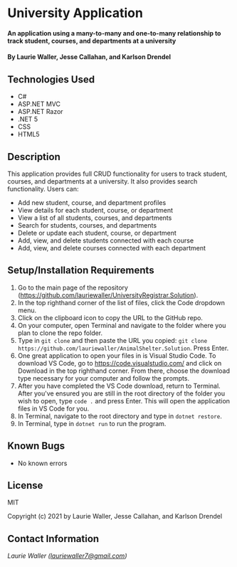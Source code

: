 # University Application

#### An application using a many-to-many and one-to-many relationship to track student, courses, and departments at a university

#### By **Laurie Waller, Jesse Callahan, and Karlson Drendel**

## Technologies Used

* C#
* ASP.NET MVC
* ASP.NET Razor
* .NET 5
* CSS
* HTML5

## Description
This application provides full CRUD functionality for users to track student, courses, and departments at a university. It also provides search functionality. Users can:
* Add new student, course, and department profiles
* View details for each student, course, or department
* View a list of all students, courses, and departments
* Search for students, courses, and departments
* Delete or update each student, course, or department
* Add, view, and delete students connected with each course
* Add, view, and delete courses connected with each department

## Setup/Installation Requirements

  1. Go to the main page of the repository (https://github.com/lauriewaller/UniversityRegistrar.Solution).
  2. In the top righthand corner of the list of files, click the Code dropdown menu.
  3. Click on the clipboard icon to copy the URL to the GitHub repo.
  4. On your computer, open Terminal and navigate to the folder where you plan to clone the repo folder.
  5. Type in `git clone` and then paste the URL you copied:
      `git clone https://github.com/lauriewaller/AnimalShelter.Solution`. Press Enter.
  6. One great application to open your files in is Visual Studio Code. To download VS Code, go to https://code.visualstudio.com/ and click on Download in the top righthand corner. From there, choose the download type necessary for your computer and follow the prompts.
  7. After you have completed the VS Code download, return to Terminal. After you've ensured you are still in the root directory of the folder you wish to open, type `code .` and press Enter. This will open the application files in VS Code for you.
  8. In Terminal, navigate to the root directory and type in `dotnet restore`.
  9. In Terminal, type in `dotnet run` to run the program. 

## Known Bugs

* No known errors

## License

MIT

Copyright (c) 2021 by Laurie Waller, Jesse Callahan, and Karlson Drendel

## Contact Information

_Laurie Waller (lauriewaller7@gmail.com)_
